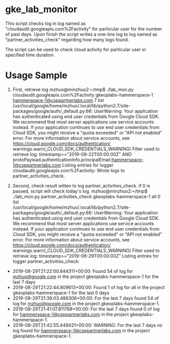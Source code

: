 # gke_lab_monitor
This script checks log in log named as "cloudaudit.googleapis.com%2Factivity" for particular user for the number of past days.
Upon finish the script writes a one-line log to log named as "partner_activities_check" regarding how many logs found. 

The script can be used to check cloud activity for particular user in specified time duration.

# Usage Sample

1. First, retrieve log
mzhuo@minzhuo2:~/tmp$ ./lab_mon.py  cloudaudit.googleapis.com%2Factivity  gkeoplabs-hammerspace-1 hammerspace-1@csppartnerlabs.com  7 list  
/usr/local/google/home/mzhuo/.local/lib/python2.7/site-packages/google/auth/_default.py:66: UserWarning: Your application has authenticated using end user credentials from Google Cloud SDK. We recommend that most server applications use service accounts instead. If your application continues to use end user credentials from Cloud SDK, you might receive a "quota exceeded" or "API not enabled" error. For more information about service accounts, see https://cloud.google.com/docs/authentication/
  warnings.warn(_CLOUD_SDK_CREDENTIALS_WARNING)
Filter used to retrieve log: timestamp>="2019-08-22T00:00:00Z" AND protoPayload.authenticationInfo.principalEmail:hammerspace-1@csppartnerlabs.com
Listing entries for logger cloudaudit.googleapis.com%2Factivity:
Wrote logs to partner_activities_check.


2. Second, check result witten to log partner_activities_check. if 0 is passed, script will check today's log. 
mzhuo@minzhuo2:~/tmp$ ./lab_mon.py partner_activities_check  gkeoplabs-hammerspace-1 all  0 list  
/usr/local/google/home/mzhuo/.local/lib/python2.7/site-packages/google/auth/_default.py:66: UserWarning: Your application has authenticated using end user credentials from Google Cloud SDK. We recommend that most server applications use service accounts instead. If your application continues to use end user credentials from Cloud SDK, you might receive a "quota exceeded" or "API not enabled" error. For more information about service accounts, see https://cloud.google.com/docs/authentication/
  warnings.warn(_CLOUD_SDK_CREDENTIALS_WARNING)
Filter used to retrieve log: timestamp>="2019-08-29T00:00:00Z"
Listing entries for logger partner_activities_check:
* 2019-08-29T21:22:00.844311+00:00: Found 54 of log for mzhuo@google.com in the project gkeoplabs-hammerspace-1 for the last 7 days
* 2019-08-29T21:22:44.809613+00:00: Found 1 of log for all in the project gkeoplabs-hammerspace-1 for the last 0 days
* 2019-08-29T21:39:03.486306+00:00: For the last 7 days found 54 of log for mzhuo@google.com in the project gkeoplabs-hammerspace-1.
* 2019-08-29T21:41:07.811768+00:00: For the last 7 days found 0 of log for hammerspace-1@csppartnerlabs.com in the project gkeoplabs-hammerspace-1.
* 2019-08-29T21:42:55.449421+00:00: WARNING: For the last 7 days no log  found for hammerspace-1@csppartnerlabs.com in the project gkeoplabs-hammerspace-1.
